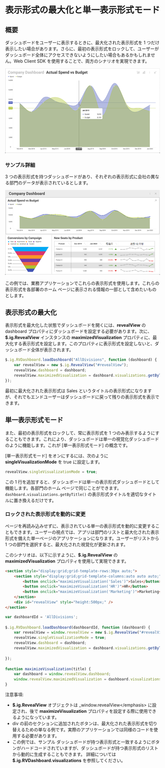 # 表示形式の最大化と単一表示形式モード

## 概要

ダッシュボードをユーザーに表示するときに、最大化された表示形式を 1 つだけ表示したい場合があります。さらに、最初の表示形式をロックして、ユーザーがダッシュボード全体にアクセスできないようにしたい場合もあるかもしれません。Web Client SDK を使用することで、両方のシナリオを実現できます。

![](images/maximize-three_divisions_dashboard_maximized.png)

### サンプル詳細

3 つの表示形式を持つダッシュボードがあり、それぞれの表示形式に会社の異なる部門のデータが表示されているとします。

![](images/maximize-three_divisions_dashboard.png)

この例では、業務アプリケーションでこれらの表示形式を使用します。これらの表示形式を各部署のホーム ページに表示される情報の一部として含めたいものとします。

## 表示形式の最大化

表示形式を最大化した状態でダッシュボードを開くには、__revealView__ の dashboard プロパティにダッシュボードを設定する必要があります。次に、__$.ig.RevealView__ インスタンスの __maximizedVisualization__ プロパティに、最大化する表示形式を設定します。このプロパティに表示形式を設定しないと、ダッシュボード全体が表示されます。

``` js
$.ig.RVDashboard.loadDashboard("AllDivisions", function (dashboard) {
    var revealView = new $.ig.RevealView("#revealView");
    revealView.dashboard = dashboard;
    revealView.maximizedVisualization = dashboard.visualizations.getByTitle('Sales');
});
```

最初に最大化された表示形式は Sales というタイトルの表示形式になりますが、それでもエンドユーザーはダッシュボードに戻って残りの表示形式を表示できます。

## 単一表示形式モード

また、最初の表示形式をロックして、常に表示形式を 1 つのみ表示するようにすることもできます。これにより、ダッシュボードは単一の視覚化ダッシュボードのように機能します。これが [単一表示形式モード] の概念です。

[単一表示形式モード] をオンにするには、次のように __singleVisualizationMode__ を true に設定します。

``` js
revealView.singleVisualizationMode = true;
```

この 1 行を追加すると、ダッシュボードは単一の表示形式ダッシュボードとして機能します。各部門のホーム ページで同じことができます。`dashboard.visualizations.getByTitle()` の表示形式タイトルを適切なタイトルに置き換えるだけです。

### ロックされた表示形式を動的に変更

ページを再読み込みせずに、表示されている単一の表示形式を動的に変更することもできます。ユーザーの視点では、アプリは部門のリストと最大化された表示形式を備えた単一ページのアプリケーションになります。ユーザーがリストから 1 つの部門を選択すると、最大化された視覚化が更新されます。

このシナリオは、以下に示すように、__$.ig.RevealView__ の **maximizedVisualization** プロパティを使用して実現できます。

```html
<section style="display:grid;grid-template-rows:30px auto;">
    <section style="display:grid;grid-template-columns:auto auto auto;">
        <button onclick="maximizeVisualization('Sales')">Sales</button>
        <button onclick="maximizeVisualization('HR')">HR</button>
        <button onclick="maximizeVisualization('Marketing')">Marketing</button>
    </section>
    <div id="revealView" style="height:500px;" />
</section>
```

```js
var dashboardId = 'AllDivisions';

$.ig.RVDashboard.loadDashboard(dashboardId, function (dashboard) {
    var revealView = window.revealView = new $.ig.RevealView("#revealView");
    revealView.singleVisualizationMode = true;
    revealView.dashboard = dashboard;
    revealView.maximizedVisualization = dashboard.visualizations.getByTitle('Sales');

});

function maximizeVisualization(title) {
    var dashboard = window.revealView.dashboard;
    window.revealView.maximizedVisualization = dashboard.visualizations.getByTitle(title);
}
```

注意事項:
  - __$.ig.RevealView__ オブジェクトは \_window.revealView\</emphasis\> に設定され、後で **maximizeVisualization** プロパティを設定する際に使用できるようになっています。
  - div の前のセクションに追加されたボタンは、最大化された表示形式を切り替えるための単なる例です。実際のアプリケーションでは同様のコードを使用する必要があります。
  - この例では、サンプル ダッシュボードが持つ表示形式と一致するようにボタンがハードコードされていますが、ダッシュボードが持つ表示形式のリストから動的に生成することもできます。
    詳細については __$.ig.RVDashboard.visualizations__ を参照してください。
